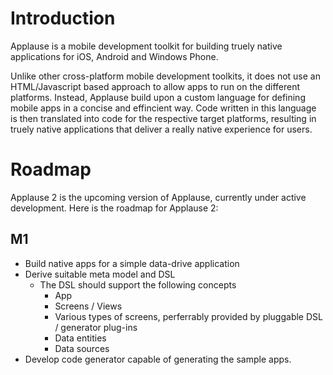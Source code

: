 # Introduction

Applause is a mobile development toolkit for building truely native applications for iOS, Android and Windows Phone. 

Unlike other cross-platform mobile development toolkits, it does not use an HTML/Javascript based approach to allow apps to run on the different platforms. Instead, Applause build upon a custom language for defining mobile apps in a concise and effincient way. Code written in this language is then translated into code for the respective target platforms, resulting in truely native applications that deliver a really native experience for users.

# Roadmap

Applause 2 is the upcoming version of Applause, currently under active development. Here is the roadmap for Applause 2:

## M1
* Build native apps for a simple data-drive application
* Derive suitable meta model and DSL
	* The DSL should support the following concepts
		* App
		* Screens / Views
		* Various types of screens, perferrably provided by pluggable DSL / generator plug-ins
		* Data entities
		* Data sources
* Develop code generator capable of generating the sample apps.
